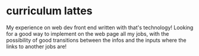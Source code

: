 # curriculum lattes
My experience on web dev front end written with that's technology!
Looking for a good way to implement on the web page all my jobs, with the possibility of good transitions between the infos and the inputs where the links to another jobs are!
